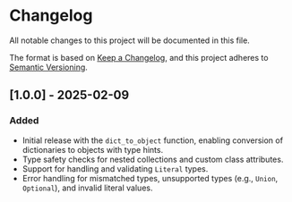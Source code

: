 # Changelog

All notable changes to this project will be documented in this file.

The format is based on [Keep a Changelog](https://keepachangelog.com/en/1.1.0/),
and this project adheres to [Semantic Versioning](https://semver.org/spec/v2.0.0.html).


## [1.0.0] - 2025-02-09

### Added
- Initial release with the `dict_to_object` function, enabling conversion of dictionaries to objects with type hints.
- Type safety checks for nested collections and custom class attributes.
- Support for handling and validating `Literal` types.
- Error handling for mismatched types, unsupported types (e.g., `Union`, `Optional`), and invalid literal values.

